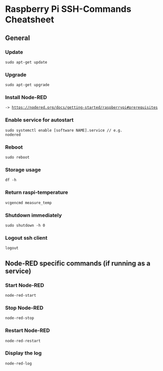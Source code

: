 <h1>Raspberry Pi SSH-Commands Cheatsheet</h1>

<h2>General</h2>

<h3>Update</h3>

  <code>sudo apt-get update</code>

<h3>Upgrade</h3>

  <code>sudo apt-get upgrade</code>

<h3>Install Node-RED</h3>

  <code>-> https://nodered.org/docs/getting-started/raspberrypi#prerequisites</code>
  
<h3>Enable service for autostart</h3>

  <code>sudo systemctl enable [software NAME].service  // e.g. nodered</code>
    
<h3>Reboot</h3>
  
  <code>sudo reboot</code>
 
<h3>Storage usage</h3>

  <code>df -h</code>
  
<h3>Return raspi-temperature</h3>
  
  <code>vcgencmd measure_temp</code>
  
<h3>Shutdown immediately</h3>
 
  <code>sudo shutdown -h 0 </code>

<h3>Logout ssh client</h3>

  <code>logout</code>

<h2>Node-RED specific commands (if running as a service)</h2>

<h3>Start Node-RED</h3>

  <code>node-red-start</code>

<h3>Stop Node-RED</h3>

  <code>node-red-stop</code>

<h3>Restart Node-RED</h3>

  <code>node-red-restart</code>
  
<h3>Display the log</h3>

  <code>node-red-log</code>

